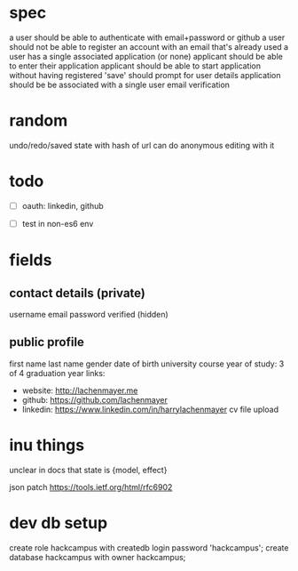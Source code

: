 # spec

a user should be able to authenticate with email+password or github
a user should not be able to register an account with an email that's already used
a user has a single associated application (or none)
applicant should be able to enter their application
applicant should be able to start application without having registered
'save' should prompt for user details
application should be be associated with a single user
email verification

# random

undo/redo/saved state with hash of url
can do anonymous editing with it

# todo

- [ ] oauth: linkedin, github
- [ ] test in non-es6 env


# fields

## contact details (private)

username
email
password
verified (hidden)

## public profile

first name
last name
gender
date of birth
university
course
year of study: 3 of 4
graduation year
links:
  - website: <a>http://lachenmayer.me</a>
  - github: <a>https://github.com/lachenmayer</a>
  - linkedin: <a>https://www.linkedin.com/in/harrylachenmayer</a>
cv file upload


# inu things

unclear in docs that state is {model, effect}


json patch
https://tools.ietf.org/html/rfc6902

# dev db setup

create role hackcampus with createdb login password 'hackcampus';
create database hackcampus with owner hackcampus;
